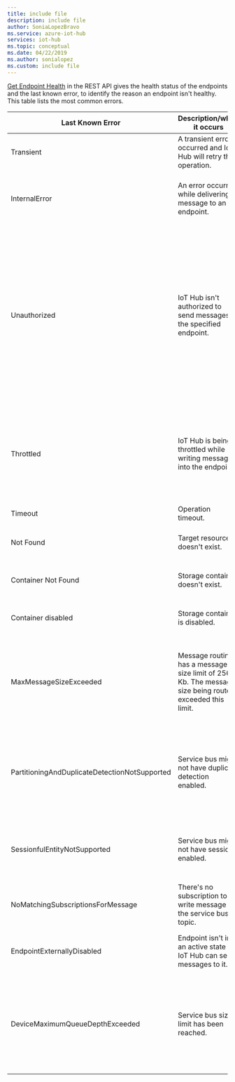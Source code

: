 ```yaml
---
title: include file
description: include file
author: SoniaLopezBravo
ms.service: azure-iot-hub
services: iot-hub
ms.topic: conceptual
ms.date: 04/22/2019
ms.author: sonialopez
ms.custom: include file
---
```

[Get Endpoint Health](/rest/api/iothub/iothubresource/getendpointhealth#iothubresource_getendpointhealth) in the REST API gives the health status of the endpoints and the last known error, to identify the reason an endpoint isn't healthy. This table lists the most common errors.

|Last Known Error|Description/when it occurs|Possible Mitigation|
|-----|-----|-----|
|Transient|A transient error occurred and IoT Hub will retry the operation.|Observe [routes resource logs](../articles/iot-hub/monitor-iot-hub-reference.md#routes-category).|
|InternalError|An error occurred while delivering a message to an endpoint.|This error is an internal exception but also observe the [routes resource logs](../articles/iot-hub/monitor-iot-hub-reference.md#routes-category).|
|Unauthorized|IoT Hub isn't authorized to send messages to the specified endpoint.|Validate that the connection string is up to date for the endpoint. If it changed, consider an update on your IoT Hub. If the endpoint uses managed identity, check that the IoT Hub principal has the required permissions on the target.|
|Throttled|IoT Hub is being throttled while writing messages into the endpoint.|Review the throttle limits for the affected endpoint. Modify configurations for the endpoint to scale up if needed.|
|Timeout|Operation timeout.|Retry the operation.|
|Not Found|Target resource doesn't exist.|Ensure that the target resource exists.|
|Container Not Found|Storage container doesn't exist.|Ensure the storage container exists.|
|Container disabled|Storage container is disabled.|Ensure the storage container is enabled.|
|MaxMessageSizeExceeded|Message routing has a message size limit of 256 Kb. The message size being routed exceeded this limit.|Check if message size can be reduced by using fewer application properties or fewer message enrichments.|
|PartitioningAndDuplicateDetectionNotSupported|Service bus might not have duplicate detection enabled.|Disable duplicate detection from Service Bus or consider using an entity without duplicate detection.|
|SessionfulEntityNotSupported|Service bus might not have sessions enabled.|Disable session from Service Bus or consider using an entity without sessions.|
|NoMatchingSubscriptionsForMessage|There's no subscription to write message on the service bus topic.|Create a subscription for IoT Hub messages to be routed to.|
|EndpointExternallyDisabled|Endpoint isn't in an active state so IoT Hub can send messages to it.|Enable the endpoint to bring it back to active state.|
|DeviceMaximumQueueDepthExceeded|Service bus size limit has been reached.|Consider removing messages from the target Event Hubs to allow new messages to be ingested into the Event Hubs.|
